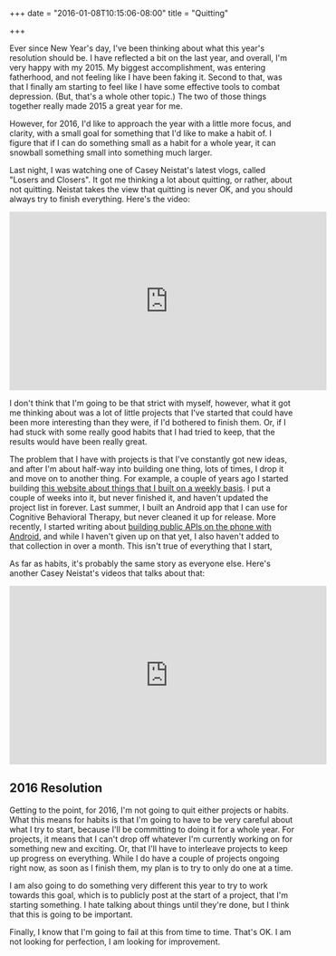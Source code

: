+++
date = "2016-01-08T10:15:06-08:00"
title = "Quitting"

+++

Ever since New Year's day, I've been thinking about what this year's resolution should be. I have reflected a bit on the last year, and overall, I'm very happy with my 2015. My biggest accomplishment, was entering fatherhood, and not feeling like I have been faking it. Second to that, was that I finally am starting to feel like I have some effective tools to combat depression. (But, that's a whole other topic.) The two of those things together really made 2015 a great year for me.

However, for 2016, I'd like to approach the year with a little more focus, and clarity, with a small goal for something that I'd like to make a habit of. I figure that if I can do something small as a habit for a whole year, it can snowball something small into something much larger.

Last night, I was watching one of Casey Neistat's latest vlogs, called "Losers and Closers". It got me thinking a lot about quitting, or rather, about not quitting. Neistat takes the view that quitting is never OK, and you should always try to finish everything. Here's the video:

<iframe width="560" height="315" src="https://www.youtube.com/embed/z_ESakf05PQ" frameborder="0" allowfullscreen></iframe>

I don't think that I'm going to be that strict with myself, however, what it got me thinking about was a lot of little projects that I've started that could have been more interesting than they were, if I'd bothered to finish them. Or, if I had stuck with some really good habits that I had tried to keep, that the results would have been really great.

The problem that I have with projects is that I've constantly got new ideas, and after I'm about half-way into building one thing, lots of times, I drop it and move on to another thing. For example, a couple of years ago I started building [this website about things that I built on a weekly basis](http://weekconcepts.com/#/). I put a couple of weeks into it, but never finished it, and haven't updated the project list in forever. Last summer, I built an Android app that I can use for Cognitive Behavioral Therapy, but never cleaned it up for release. More recently, I started writing about [building public APIs on the phone with Android](https://ejf.io/android/intents/toc/), and while I haven't given up on that yet, I also haven't added to that collection in over a month. This isn't true of everything that I start,

As far as habits, it's probably the same story as everyone else. Here's another Casey Neistat's videos that talks about that:

<iframe width="560" height="315" src="https://www.youtube.com/embed/oLXG6ITzLIo" frameborder="0" allowfullscreen></iframe>

## 2016 Resolution

Getting to the point, for 2016, I'm not going to quit either projects or habits. What this means for habits is that I'm going to have to be very careful about what I try to start, because I'll be committing to doing it for a whole year. For projects, it means that I can't drop off whatever I'm currently working on for something new and exciting. Or, that I'll have to interleave projects to keep up progress on everything. While I do have a couple of projects ongoing right now, as soon as I finish them, my plan is to try to only do one at a time.

I am also going to do something very different this year to try to work towards this goal, which is to publicly post at the start of a project, that I'm starting something. I hate talking about things until they're done, but I think that this is going to be important.

Finally, I know that I'm going to fail at this from time to time. That's OK. I am not looking for perfection, I am looking for improvement.
